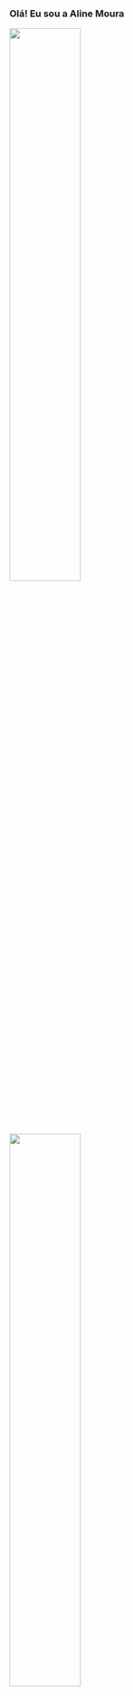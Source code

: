 ### Olá! Eu sou a Aline Moura 


<div>
<a href="https://github.com/AlineMSant">
<img heigth = "200em" width="50%" src="https://github-readme-stats.vercel.app/api?username=AlineMSant&show_icons=true&theme=onedark">
<img heigth = "100em" width="50%" src="https://github-readme-stats.vercel.app/api/top-langs/?username=AlineMSant&theme=onedark">
</div>
  
<div>  
<img width = "50%" src="https://miro.medium.com/max/960/1*EbjXQSiPVTIJZjYxre1cJQ.gif">
</div>
  

